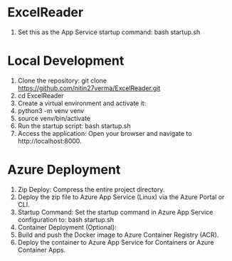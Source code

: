 # ExcelReader
1. Set this as the App Service startup command: bash startup.sh

# Local Development
1. Clone the repository: git clone https://github.com/nitin27verma/ExcelReader.git
2. cd ExcelReader
3. Create a virtual environment and activate it:
4. python3 -m venv venv
5. source venv/bin/activate
6. Run the startup script: bash startup.sh
7. Access the application: Open your browser and navigate to http://localhost:8000.

# Azure Deployment
1. Zip Deploy: Compress the entire project directory.
2. Deploy the zip file to Azure App Service (Linux) via the Azure Portal or CLI.
3. Startup Command: Set the startup command in Azure App Service configuration to: bash startup.sh
4. Container Deployment (Optional):
5. Build and push the Docker image to Azure Container Registry (ACR).
6. Deploy the container to Azure App Service for Containers or Azure Container Apps.
